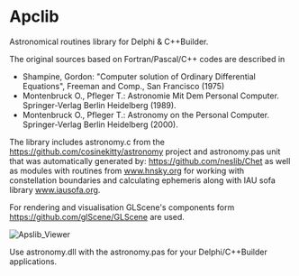 # Apclib
Astronomical routines library for Delphi &amp; C++Builder.

The original sources based on Fortran/Pascal/C++ codes are described in
  - Shampine, Gordon: "Computer solution of Ordinary Differential Equations",
    Freeman and Comp., San Francisco (1975)
  - Montenbruck O., Pfleger T.: Astronomie Mit Dem Personal Computer.
    Springer-Verlag Berlin Heidelberg (1989).
  - Montenbruck O., Pfleger T.: Astronomy on the Personal Computer.
    Springer-Verlag Berlin Heidelberg (2000).
    

The library includes astronomy.c from the https://github.com/cosinekitty/astronomy project
and astronomy.pas unit that was automatically generated by: https://github.com/neslib/Chet
as well as modules with routines from www.hnsky.org for working with constellation boundaries 
and calculating ephemeris along with IAU sofa library www.iausofa.org.

For rendering and visualisation GLScene's components 
form https://github.com/glScene/GLScene are used.

![Apslib_Viewer](https://user-images.githubusercontent.com/28502873/230029426-a9da6993-c0c7-4663-addf-2925ce006b87.png)


Use astronomy.dll with the astronomy.pas for your Delphi/C++Builder applications.
